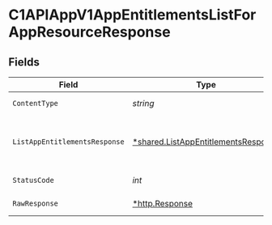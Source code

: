 # C1APIAppV1AppEntitlementsListForAppResourceResponse


## Fields

| Field                                                                                                 | Type                                                                                                  | Required                                                                                              | Description                                                                                           |
| ----------------------------------------------------------------------------------------------------- | ----------------------------------------------------------------------------------------------------- | ----------------------------------------------------------------------------------------------------- | ----------------------------------------------------------------------------------------------------- |
| `ContentType`                                                                                         | *string*                                                                                              | :heavy_check_mark:                                                                                    | HTTP response content type for this operation                                                         |
| `ListAppEntitlementsResponse`                                                                         | [*shared.ListAppEntitlementsResponse](../../../pkg/models/shared/listappentitlementsresponse.md)      | :heavy_minus_sign:                                                                                    | The ListAppEntitlementsResponse message contains a list of results and a nextPageToken if applicable. |
| `StatusCode`                                                                                          | *int*                                                                                                 | :heavy_check_mark:                                                                                    | HTTP response status code for this operation                                                          |
| `RawResponse`                                                                                         | [*http.Response](https://pkg.go.dev/net/http#Response)                                                | :heavy_check_mark:                                                                                    | Raw HTTP response; suitable for custom response parsing                                               |